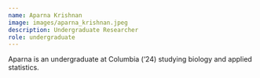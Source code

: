 ```yaml
---
name: Aparna Krishnan
image: images/aparna_krishnan.jpeg
description: Undergraduate Researcher
role: undergraduate
---
```

Aparna is an undergraduate at Columbia (‘24) studying biology and applied statistics.
